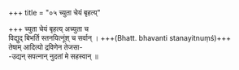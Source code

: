 +++
title = "०५ च्युता चेयं बृहत्य्"

+++
च्युता चेयं बृहत्य् अच्युता च  
विद्युद् बिभर्ति स्तनयित्नूंश् च सर्वान् । +++(Bhatt. bhavanti stanayitnuṃś)+++  
तेषाम् आदित्यो द्रविणेन तेजसा-  
-उद्यन् सपत्नान् नुदतां मे सहस्वान् ॥